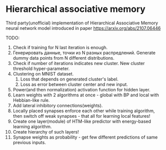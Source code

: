 # Hierarchical associative memory
Third party(unofficial) implementation of Hierarchical Associative Memory neural network model 
introduced in paper https://arxiv.org/abs/2107.06446

TODO:
1. Check if training for N last iteration is enough.
2. Генерировать данные, точки из N разных распредлений. Generate dummy data points from N different 
   distributions.
3. Check if number of iterations indicates new cluster. New cluster threshold hyper-parameter.
4. Clustering on MNIST dataset.
   1. Loss that depends on generated cluster's label.
   2. Loss as error between cluster center and new input.
5. Power(and then normalization) activation function for hidden layer.
6. Learn weights with 2 algorithms at once - global with BP and local with Hebbian-like rule.
7. Add lateral inhibitory connections(weights).
8. Locally placed synapses enforce each other while training algorithm, then switch off weak 
   synapses - that all for learning local features!
9. Create one layer(module) of HTM-like predictor with energy-based learning algorithm.
10. Create hierarchy of such layers!
11. Synapse weights as probability - get few different predictions of same previous inputs.
